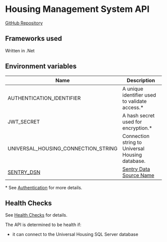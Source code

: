 # Housing Management System API

<a class="badge badge--secondary" href="https://github.com/LBHackney-IT/HousingManagementSystemApi">GitHub Repository</a>

## Frameworks used

Written in .Net

## Environment variables
| Name                                                                    | Description                                                                           |
|-------------------------------------------------------------------------|---------------------------------------------------------------------------------------|
| AUTHENTICATION_IDENTIFIER                                               | A unique identifier used to validate access.*                                         |
| JWT_SECRET                                                              | A hash secret used for encryption.*                                                   |
| UNIVERSAL_HOUSING_CONNECTION_STRING                                     | Connection string to Universal Housing database.                                      |
| [SENTRY_DSN](../alerting-and-monitoring/intro#azure-component-setup) | [Sentry Data Source Name](https://docs.sentry.io/product/sentry-basics/dsn-explainer/)|

\* See [Authentication](../apis/authentication) for more details.

## Health Checks

See [Health Checks](../apis/health-checks) for details.

The API is determined to be health if:

- it can connect to the Universal Housing SQL Server database
